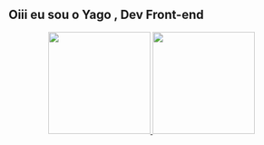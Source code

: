 ## Oiii eu sou o Yago , Dev Front-end
<div align="center">
  <a href="https://github.com/wFastx">
  <img height="180em" src="https://github-readme-stats.vercel.app/api?username=wFastx&show_icons=true&theme=dracula&include_all_commits=true&count_private=true"/>
  <img height="180em" src="https://github-readme-stats.vercel.app/api/top-langs/?username=wFastx&layout=compact&langs_count=7&theme=dracula"/>
